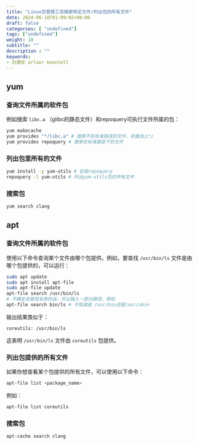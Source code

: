 ```yaml
---
title: "Linux包管理工具搜索特定文件/列出包的所有文件"
date: 2024-06-18T01:09:02+08:00
draft: false
categories: [ "undefined"]
tags: ["undefined"]
weight: 10
subtitle: ""
description : ""
keywords:
- 刘港欢 arloor moontell
---
```


<!--more-->

## yum

### 查询文件所属的软件包

例如搜索 `libc.a` （glibc的静态文件）和repoquery可执行文件所属的包：

```bash
yum makecache
yum provides "*/libc.a" # 搜索不在标准路径的文件，前面加上*/
yum provides repoquery # 搜索在标准路径下的文件
```

### 列出包里所有的文件

```bash
yum install -y yum-utils # 安装repoquery
repoquery -l yum-utils # 列出yum-utils包的所有文件
```

### 搜索包

```bash
yum search clang
```

## apt

### 查询文件所属的软件包

使用以下命令查询某个文件由哪个包提供。例如，要查找 `/usr/bin/ls` 文件是由哪个包提供的，可以运行：

```bash
sudo apt update
sudo apt install apt-file
sudo apt-file update
apt-file search /usr/bin/ls
# 不确定全路径名称的话，可以输入一部分路径，例如
apt-file search bin/ls # 不知道是 /usr/bin还是/usr/sbin
```

输出结果类似于：

```plaintext
coreutils: /usr/bin/ls
```

这表明 `/usr/bin/ls` 文件由 `coreutils` 包提供。

### 列出包提供的所有文件

如果你想查看某个包提供的所有文件，可以使用以下命令：

```bash
apt-file list <package_name>
```

例如：

```bash
apt-file list coreutils
```

### 搜索包

```bash
apt-cache search clang
```